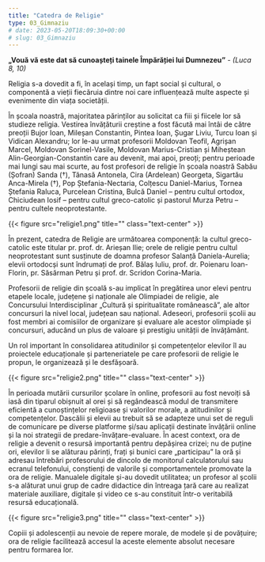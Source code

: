 ```yaml
---
title: "Catedra de Religie"  
type: 03_Gimnaziu
# date: 2023-05-20T18:09:30+00:00
# slug: 03_Gimnaziu
---
```


**„Vouă vă este dat să cunoașteți tainele Împărăției lui Dumnezeu”** - *(Luca 8, 10)*


Religia s-a dovedit a fi, în același timp, un fapt social și cultural, o componentă a vieții fiecăruia dintre noi care influențează multe aspecte și evenimente din viața societății.

În școala noastră, majoritatea părinților au solicitat ca fiii și fiicele lor să studieze religia. Vestirea învățăturii creștine a fost făcută mai întâi de către preoții Bujor Ioan, Mileșan Constantin, Pintea Ioan, Șugar Liviu, Turcu Ioan și Vidican Alexandru; lor le-au urmat profesorii Moldovan Teofil, Agrișan Marcel, Moldovan Sorinel-Vasile, Moldovan Marius-Cristian și Miheștean Alin-Georgian-Constantin care au devenit, mai apoi, preoți; pentru perioade mai lungi sau mai scurte, au fost profesori de religie în școala noastră Sabău (Șofran) Sanda (†), Tănasă Antonela, Cira (Ardelean) Georgeta, Sigartău Anca-Mirela (†), Pop Ștefania-Nectaria, Colțescu Daniel-Marius, Tornea Ștefania Raluca, Purcelean Cristina, Bulcă Daniel – pentru cultul ortodox, Chiciudean Iosif – pentru cultul greco-catolic și pastorul Murza Petru – pentru cultele neoprotestante.

{{< figure src="religie1.png" title=""  class="text-center" >}}

În prezent, catedra de Religie are următoarea componență: la cultul greco-catolic este titular pr. prof. dr. Arieșan Ilie; orele de religie pentru cultul neoprotestant sunt susținute de doamna profesor Salanță Daniela-Aurelia; elevii ortodocși sunt îndrumați de prof. Bălaș Iuliu, prof. dr. Poienaru Ioan-Florin, pr. Săsărman Petru și prof. dr. Scridon Corina-Maria.


Profesorii de religie din școală s-au implicat în pregătirea unor elevi pentru etapele locale, județene și naționale ale Olimpiadei de religie, ale Concursului Interdisciplinar „Cultură și spiritualitate românească”, ale altor concursuri la nivel local, județean sau național. Adeseori, profesorii școlii au fost membri ai comisiilor de organizare și evaluare ale acestor olimpiade și concursuri, aducând un plus de valoare și prestigiu unității de învățământ.

Un rol important în consolidarea atitudinilor și competențelor elevilor îl au proiectele educaționale și parteneriatele pe care profesorii de religie le propun, le organizează și le desfășoară.

{{< figure src="religie2.png" title=""  class="text-center" >}}

În perioada mutării cursurilor școlare în online, profesorii au fost nevoiți să iasă din tiparul obișnuit al orei și să regândească modul de transmitere eficientă a cunoștințelor religioase și valorilor morale, a atitudinilor și competențelor. Dascălii și elevii au trebuit să se adapteze unui set de reguli de comunicare pe diverse platforme și/sau aplicații destinate învățării online și la noi strategii de predare-învățare-evaluare. În acest context, ora de religie a devenit o resursă importantă pentru depășirea crizei; nu de puține ori, elevilor li se alăturau părinți, frați și bunici care „participau” la oră și adresau întrebări profesorului de dincolo de monitorul calculatorului sau ecranul telefonului, conștienți de valorile și comportamentele promovate la ora de religie. Manualele digitale și-au dovedit utilitatea; un profesor al școlii s-a alăturat unui grup de cadre didactice din întreaga țară care au realizat materiale auxiliare, digitale și video ce s-au constituit într-o veritabilă resursă educațională. 
	


{{< figure src="religie3.png" title=""  class="text-center" >}}

Copiii și adolescenții au nevoie de repere morale, de modele și de povățuire; ora de religie facilitează accesul la aceste elemente absolut necesare pentru formarea lor.